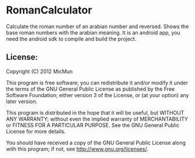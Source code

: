 RomanCalculator
===============

Calculate the roman number of an arabian number and reversed. Shows the base roman numbers with the arabian meaning.
It is an android app, you need the android sdk to compile and build the project.

<h2>License:</h2>

Copyright (C) 2012  MicMun

This program is free software; you can redistribute it and/or modify it under the terms of the GNU General Public License as published by the Free Software Foundation; either version 3 of the License, or (at your option) any later version.

This program is distributed in the hope that it will be useful, but WITHOUT ANY WARRANTY; without even the implied warranty of MERCHANTABILITY or FITNESS FOR A PARTICULAR PURPOSE. See the GNU General Public License for more details.

You should have received a copy of the GNU General Public License along with this program; if not, see <http://www.gnu.org/licenses/>.
